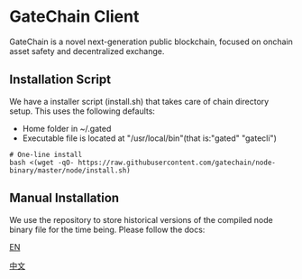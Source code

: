 # GateChain Client

GateChain is a novel next-generation public blockchain, focused on onchain asset safety and decentralized exchange. 

## Installation Script
We have a installer script (install.sh) that takes care of chain directory setup. This uses the following defaults:

* Home folder in ~/.gated
* Executable file is located at "/usr/local/bin"(that is:"gated" "gatecli")

```cassandraql
# One-line install
bash <(wget -qO- https://raw.githubusercontent.com/gatechain/node-binary/master/node/install.sh)
```

## Manual Installation
We use the repository to store historical versions of the compiled node binary file for the time being. Please follow the docs:

[EN](https://www.gatechain.io/docs/en/gatechain-build.html)

[中文](https://www.gatechain.io/docs/cn/gatechain-build.html)

